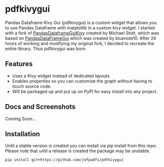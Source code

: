 # pdfkivygui
Pandas Dataframe Kivy Gui (pdfkivygui) is a custom widget that allows you to use Pandas Dataframe with matplotlib in a 
custom kivy widget. I started with a fork of [PandasDataframeGuiKivy](https://github.com/MichaelStott/PandasDataframeGUIKivy) 
created by Michael Stott, which was based on [PandasDataFrameGui](https://github.com/bluenote10/PandasDataFrameGUI) which 
was created by bluenote10. After 24 hours of working and modifying my original fork, I decided to recreate the entire 
library. Thus pdfkivygui was born.

## Features
* Uses a Kivy widget instead of dedicated layouts
* Enables properties so you can customize the graph without having to touch source code.
* Will be packaged up and put up on PyPI for easy install into any project.


## Docs and Screenshots
Coming Soon...

## Installation
Until a stable version is created you can install via pip install from this repo. Please note that until a release is 
created the package may be unstable.

```pip install git+https://github.com/jefpadfi/pdfkivygui```